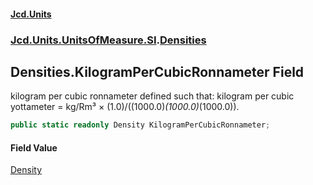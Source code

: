 #### [Jcd.Units](index 'index')
### [Jcd.Units.UnitsOfMeasure.SI](Jcd.Units.UnitsOfMeasure.SI 'Jcd.Units.UnitsOfMeasure.SI').[Densities](Densities 'Jcd.Units.UnitsOfMeasure.SI.Densities')

## Densities.KilogramPerCubicRonnameter Field

kilogram per cubic ronnameter defined such that: kilogram per cubic yottameter = kg/Rm³ ×
(1.0)/((1000.0)*(1000.0)*(1000.0)).

```csharp
public static readonly Density KilogramPerCubicRonnameter;
```

#### Field Value
[Density](Density 'Jcd.Units.UnitTypes.Density')